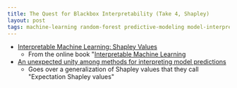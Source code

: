 ```yaml
---
title: The Quest for Blackbox Interpretability (Take 4, Shapley)
layout: post
tags: machine-learning random-forest predictive-modeling model-interpretability easi
---
```


* [Interpretable Machine Learning: Shapley Values](https://christophm.github.io/interpretable-ml-book/shapley.html)
  - From the online book "[Interpretable Machine Learning](https://christophm.github.io/interpretable-ml-book/)
* [An unexpected unity among methods for interpreting model predictions](https://arxiv.org/pdf/1611.07478.pdf)
  - Goes over a generalization of Shapley values that they call "Expectation Shapley values"
